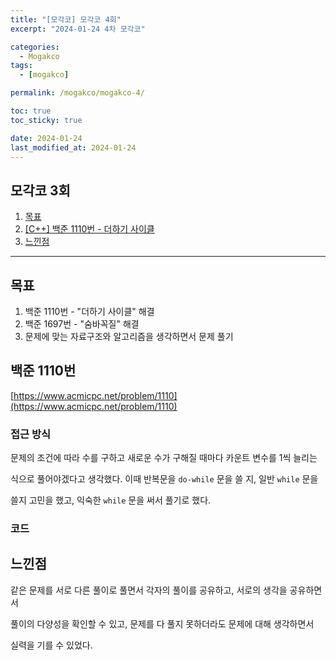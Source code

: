 ```yaml
---
title: "[모각코] 모각코 4회"
excerpt: "2024-01-24 4차 모각코"

categories:
  - Mogakco
tags:
  - [mogakco]

permalink: /mogakco/mogakco-4/

toc: true
toc_sticky: true

date: 2024-01-24
last_modified_at: 2024-01-24
---
```


## 모각코 3회

1. [목표](#목표)
2. [[C++] 백준 1110번 - 더하기 사이클](#백준-1110번)
3. [느낀점](#느낀점)

---

## 목표

1. 백준 1110번 - "더하기 사이클" 해결
2. 백준 1697번 - "숨바꼭질" 해결
3. 문제에 맞는 자료구조와 알고리즘을 생각하면서 문제 풀기


## 백준 1110번

[https://www.acmicpc.net/problem/1110](https://www.acmicpc.net/problem/1110)


### **접근 방식**

문제의 조건에 따라 수를 구하고 새로운 수가 구해질 때마다 카운트 변수를 1씩 늘리는 <br>

식으로 풀어야겠다고 생각했다. 이때 반복문을 `do-while` 문을 쓸 지, 일반 `while` 문을 <br>

쓸지 고민을 했고, 익숙한 `while` 문을 써서 풀기로 했다.

### **코드**

<script src="https://gist.github.com/jinwoojwa/3ba27fd636161c1d9014610d2be636d4.js"></script>


## **느낀점**

같은 문제를 서로 다른 풀이로 풀면서 각자의 풀이를 공유하고, 서로의 생각을 공유하면서 <br>

풀이의 다양성을 확인할 수 있고, 문제를 다 풀지 못하더라도 문제에 대해 생각하면서 <br>

실력을 기를 수 있었다.